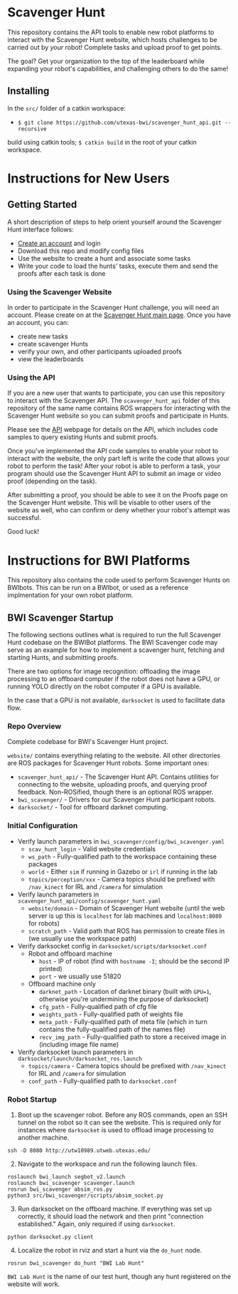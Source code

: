 # Scavenger Hunt
This repository contains the API tools to enable new robot platforms to interact with the Scavenger Hunt website, which hosts challenges to be carried out by _your_ robot! Complete tasks and upload proof to get points. 

The goal? Get your organization to the top of the leaderboard while expanding your robot's capabilities, and challenging others to do the same!

## Installing

In the `src/` folder of a catkin workspace:

* `$ git clone https://github.com/utexas-bwi/scavenger_hunt_api.git --recursive` 

build using catkin tools; `$ catkin build` in the root of your catkin workspace.

# Instructions for New Users

## Getting Started 

A short description of steps to help orient yourself around the Scavenger Hunt interface follows:

- [Create an account](https://scavenger-hunt.cs.utexas.edu/public_html/register.php) and login
- Download this repo and modify config files
- Use the website to create a hunt and associate some tasks
- Write your code to load the hunts' tasks, execute them and send the proofs after each task is done  


### Using the Scavenger Website

In order to participate in the Scavenger Hunt challenge, you will need an account. Please create on at the [Scavenger Hunt main page](https://scavenger-hunt.cs.utexas.edu/). 
Once you have an account, you can:

+ create new tasks
+ create scavenger Hunts
+ verify your own, and other participants uploaded proofs
+ view the leaderboards


### Using the API

If you are a new user that wants to participate, you can use this repository to interact with the Scavenger API.
The `scavenger_hunt_api` folder of this repository of the same name contains ROS wrappers for interacting with 
the Scavenger Hunt website so you can submit proofs and participate in Hunts. 

Please see the [API](https://scavenger-hunt.cs.utexas.edu/public_html/api.php) webpage for details on the API, which includes code samples to query existing Hunts and submit proofs. 

Once you've implemented the API code samples to enable your robot to interact with the website, the only part left is write the code that allows your robot to perform the task! After your robot is able to perform a task, your program should use the Scavenger Hunt API to submit an image or video proof (depending on the task). 

After submitting a proof, you should be able to see it on the Proofs page on the Scavenger Hunt website. This will be visable to other users of the website as well, who can confirm or deny whether your robot's attempt was successful.

Good luck!


# Instructions for BWI Platforms

This repository also contains the code used to perform Scavenger Hunts on BWIbots. This can be run on a BWIbot, or used as a reference implmentation for your own robot platform.

## BWI Scavenger Startup

The following sections outlines what is required to run the full Scavenger Hunt codebase on the BWIBot platforms. 
The BWI Scavenger code may serve as an example for how to implement a scavenger hunt, fetching and starting Hunts, and submitting proofs.

There are two options for image recognition: offloading the image processing to an offboard computer if the robot does 
not have a GPU, or running YOLO directly on the robot computer if a GPU is available. 

In the case that a GPU is not available, `darksocket` is used to facilitate data flow.

### Repo Overview
Complete codebase for BWI's Scavenger Hunt project.

`website/` contains everything relating to the website. All other directories
are ROS packages for Scavenger Hunt robots. Some important ones:

* `scavenger_hunt_api/` - The Scavenger Hunt API. Contains utilities for connecting
to the website, uploading proofs, and querying proof feedback. Non-ROSified,
though there is an optional ROS wrapper.
* `bwi_scavenger/` - Drivers for our Scavenger Hunt participant robots.
* `darksocket/` - Tool for offboard darknet computing.

### Initial Configuration

* Verify launch parameters in `bwi_scavenger/config/bwi_scavenger.yaml`
  * `scav_hunt_login` - Valid website credentials
  * `ws_path` - Fully-qualified path to the workspace containing these packages
  * `world` - Either `sim` if running in Gazebo or `irl` if running in the lab
  * `topics/perception/xxx` - Camera topics should be prefixed with `/nav_kinect` for IRL and `/camera` for simulation
* Verify launch parameters in `scavenger_hunt_api/config/scavenger_hunt.yaml`
  * `website/domain` - Domain of Scavenger Hunt website (until the web server is
    up this is `localhost` for lab machines and `localhost:8080` for robots)
  * `scratch_path` - Valid path that ROS has permission to create files in
    (we usually use the workspace path)
* Verify darksocket config in `darksocket/scripts/darksocket.conf`
  * Robot and offboard machine
    * `host` - IP of robot (find with `hostname -I`; should be the second IP printed)
    * `port` - we usually use 51820
  * Offboard machine only
    * `darknet_path` - Location of darknet binary (built with `GPU=1`, otherwise you're undermining the purpose of darksocket)
    * `cfg_path` - Fully-qualified path of cfg file
    * `weights_path` - Fully-qualified path of weights file
    * `meta_path` - Fully-qualified path of meta file (which in turn contains the fully-qualified path of the names file)
    * `recv_img_path` - Fully-qualified path to store a received image in (including image file name)
* Verify darksocket launch parameters in `darksocket/launch/darksocket_ros.launch`
  * `topics/camera` - Camera topics should be prefixed with `/nav_kinect` for IRL and `/camera` for simulation
  * `conf_path` - Fully-qualified path to `darksocket.conf`


### Robot Startup

1. Boot up the scavenger robot. Before any ROS
commands, open an SSH tunnel on the robot so it can see the website. This is required only for instances where `darksocket` is used to offload image processing to another machine.

```
ssh -D 8080 http://utw10989.utweb.utexas.edu/
```

2. Navigate to the workspace and run the following launch files.

```
roslaunch bwi_launch segbot_v2.launch
roslaunch bwi_scavenger scavenger.launch
rosrun bwi_scavenger absim_ros.py
python3 src/bwi_scavenger/scripts/absim_socket.py
```

3. Run darksocket on the offboard machine. If everything was set up correctly, it should load the network and then print "connection established." Again, only required if using `darksocket`.

```
python darksocket.py client
```

4. Localize the robot in rviz and start a hunt via the `do_hunt` node.

```
rosrun bwi_scavenger do_hunt "BWI Lab Hunt"
```

`BWI Lab Hunt` is the name of our test hunt, though any hunt registered on the
website will work.
